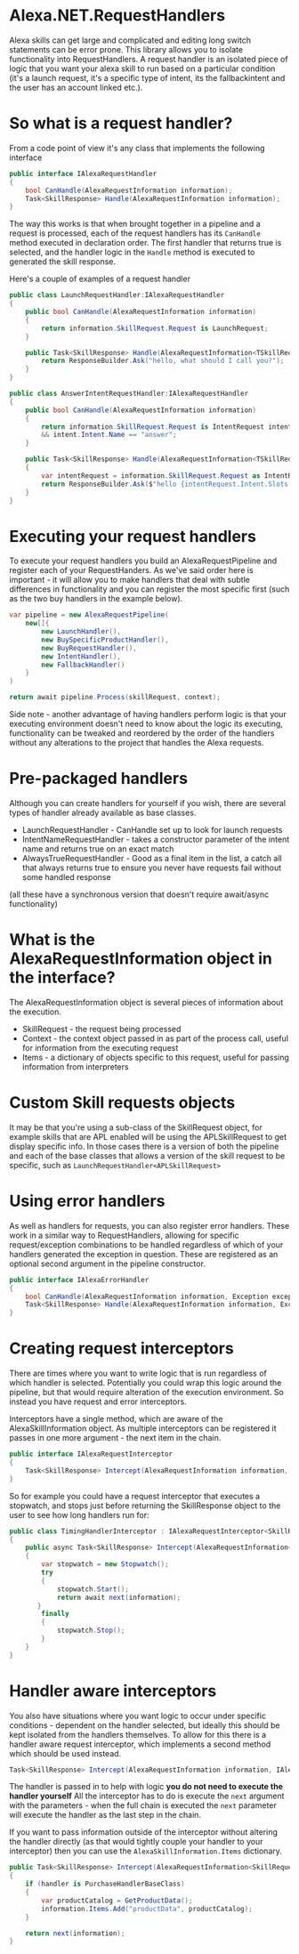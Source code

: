 # Alexa.NET.RequestHandlers

Alexa skills can get large and complicated and editing long switch statements can be error prone. This library allows you to isolate functionality into RequestHandlers. A request handler is an isolated piece of logic that you want your alexa skill to run based on a particular condition (it's a launch request, it's a specific type of intent, its the fallbackintent and the user has an account linked etc.).

# So what is a request handler?

From a code point of view it's any class that implements the following interface

```csharp
public interface IAlexaRequestHandler
{
	bool CanHandle(AlexaRequestInformation information);
	Task<SkillResponse> Handle(AlexaRequestInformation information);
}
```

The way this works is that when brought together in a pipeline and a request is processed, each of the request handlers has its `CanHandle` method executed in declaration order. The first handler that returns true is selected, and the handler logic in the `Handle` method is executed to generated the skill response.

Here's a couple of examples of a request handler

```csharp
public class LaunchRequestHandler:IAlexaRequestHandler
{
    public bool CanHandle(AlexaRequestInformation information)
    {
        return information.SkillRequest.Request is LaunchRequest;
    }

    public Task<SkillResponse> Handle(AlexaRequestInformation<TSkillRequest> information){
        return ResponseBuilder.Ask("hello, what should I call you?");
    }
}
```

```csharp
public class AnswerIntentRequestHandler:IAlexaRequestHandler
{
    public bool CanHandle(AlexaRequestInformation information)
    {
        return information.SkillRequest.Request is IntentRequest intent
        && intent.Intent.Name == "answer";
    }

    public Task<SkillResponse> Handle(AlexaRequestInformation<TSkillRequest> information)
    {
        var intentRequest = information.SkillRequest.Request as IntentRequest;
        return ResponseBuilder.Ask($"hello {intentRequest.Intent.Slots["answer"].Value}");
    }
}
```

# Executing your request handlers

To execute your request handlers you build an AlexaRequestPipeline and register each of your RequestHanders. As we've said order here is important - it will allow you to make handlers that deal with subtle differences in functionality and you can register the most specific first (such as the two buy handlers in the example below).

```csharp
var pipeline = new AlexaRequestPipeline(
    new[]{
        new LaunchHandler(),
        new BuySpecificProductHandler(),
        new BuyRequestHandler(),
        new IntentHandler(),
        new FallbackHandler()
    }
)

return await pipeline.Process(skillRequest, context);
```

Side note - another advantage of having handlers perform logic is that your executing environment doesn't need to know about the logic its executing, functionality can be tweaked and reordered by the order of the handlers without any alterations to the project that handles the Alexa requests.

# Pre-packaged handlers
Although you can create handlers for yourself if you wish, there are several types of handler already available as base classes.

*    LaunchRequestHandler - CanHandle set up to look for launch requests
*    IntentNameRequestHandler - takes a constructor parameter of the intent name and returns true on an exact match
*    AlwaysTrueRequestHandler - Good as a final item in the list, a catch all that always returns true to ensure you never have requests fail without some handled response

(all these have a synchronous version that doesn't require await/async functionality)

# What is the AlexaRequestInformation object in the interface?

The AlexaRequestInformation object is several pieces of information about the execution.

*    SkillRequest - the request being processed
*    Context - the context object passed in as part of the process call, useful for information from the executing request
*    Items - a dictionary of objects specific to this request, useful for passing information from interpreters

# Custom Skill requests objects

It may be that you're using a sub-class of the SkillRequest object, for example skills that are APL enabled will be using the APLSkillRequest to get display specific info. In those cases there is a version of both the pipeline and each of the base classes that allows a version of the skill request to be specific, such as `LaunchRequestHandler<APLSkillRequest>`

# Using error handlers

As well as handlers for requests, you can also register error handlers. These work in a similar way to RequestHandlers, allowing for specific request/exception combinations to be handled regardless of which of your handlers generated the exception in question. These are registered as an optional second argument in the pipeline constructor.

```csharp
public interface IAlexaErrorHandler
{
    bool CanHandle(AlexaRequestInformation information, Exception exception);
    Task<SkillResponse> Handle(AlexaRequestInformation information, Exception exception);      
}
```

# Creating request interceptors

There are times where you want to write logic that is run regardless of which handler is selected. Potentially you could wrap this logic around the pipeline, but that would require alteration of the execution environment. So instead you have request and error interceptors.

Interceptors have a single method, which are aware of the AlexaSkillInformation object. As multiple interceptors can be registered it passes in one more argument - the next item in the chain.

```csharp
public interface IAlexaRequestInterceptor
{
    Task<SkillResponse> Intercept(AlexaRequestInformation information, RequestInterceptorCall next);
}
```

So for example you could have a request interceptor that executes a stopwatch, and stops just before returning the SkillResponse object to the user to see how long handlers run for:

```csharp
public class TimingHandlerInterceptor : IAlexaRequestInterceptor<SkillRequest>
{
    public async Task<SkillResponse> Intercept(AlexaRequestInformation<SkillRequest> information, RequestInterceptorCall<SkillRequest> next)
    {
        var stopwatch = new Stopwatch();
        try
        {
            stopwatch.Start();
            return await next(information);
       }
        finally
        {
            stopwatch.Stop();
        }
    }
}
```

# Handler aware interceptors

You also have situations where you want logic to occur under specific conditions - dependent on the handler selected, but ideally this should be kept isolated from the handlers themselves. To allow for this there is a handler aware request interceptor, which implements a second method which should be used instead.

```csharp
Task<SkillResponse> Intercept(AlexaRequestInformation information, IAlexaRequestHandler handler, RequestInterceptorCall next);
```

The handler is passed in to help with logic **you do not need to execute the handler yourself** All the interceptor has to do is execute the `next` argument with the parameters - when the full chain is executed the `next` parameter will execute the handler as the last step in the chain.

If you want to pass information outside of the interceptor without altering the handler directly (as that would tightly couple your handler to your interceptor) then you can use the `AlexaSkillInformation.Items` dictionary.

```csharp
public Task<SkillResponse> Intercept(AlexaRequestInformation<SkillRequest> information, IAlexaRequestHandler<SkillRequest> handler, RequestInterceptorCall<SkillRequest> next)
{
    if (handler is PurchaseHandlerBaseClass)
    {
        var productCatalog = GetProductData();
        information.Items.Add("productData", productCatalog);
    }

    return next(information);
}
```

